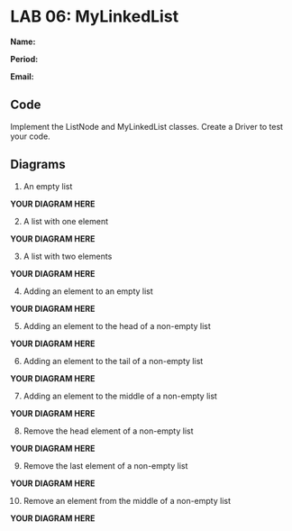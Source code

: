 # LAB 06: MyLinkedList

**Name:**

**Period:**

**Email:**

## Code

Implement the ListNode and MyLinkedList classes. Create a Driver to test your code.

## Diagrams

1. An empty list

**YOUR DIAGRAM HERE**

2. A list with one element
  
**YOUR DIAGRAM HERE**

3. A list with two elements

**YOUR DIAGRAM HERE**

4. Adding an element to an empty list

**YOUR DIAGRAM HERE**

5. Adding an element to the head of a non-empty list

**YOUR DIAGRAM HERE**

6. Adding an element to the tail of a non-empty list

**YOUR DIAGRAM HERE**

7. Adding an element to the middle of a non-empty list

**YOUR DIAGRAM HERE**

8. Remove the head element of a non-empty list

**YOUR DIAGRAM HERE**

9. Remove the last element of a non-empty list

**YOUR DIAGRAM HERE**

10. Remove an element from the middle of a non-empty list

**YOUR DIAGRAM HERE**

